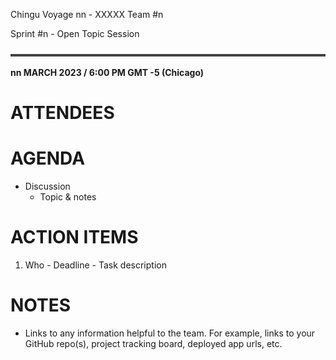 ﻿Chingu Voyage nn - XXXXX Team #n

<a name="_lntg56ljm653"></a>Sprint #n - Open Topic Session

![Horizontal Line](images/line.png)

<a name="_4bu4z72jz2rz"></a>**nn MARCH 2023 / 6:00 PM GMT -5 (Chicago)**
# <a name="_lhm2jbzd1g6i"></a>ATTENDEES

# <a name="_kwsyc5wl8bzd"></a>AGENDA
- Discussion
  - Topic & notes 

# <a name="_40mlfguty7ok"></a>ACTION ITEMS
1. Who - Deadline - Task description
# <a name="_rlsx4o5b4mpo"></a>NOTES
- Links to any information helpful to the team. For example, links to your GitHub repo(s), project tracking board, deployed app urls, etc.



